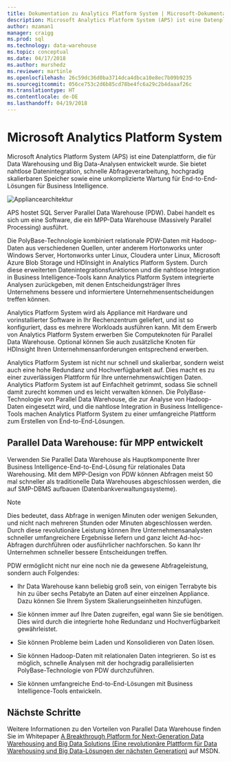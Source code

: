 ```yaml
---
title: Dokumentation zu Analytics Platform System | Microsoft-Dokumentation
description: Microsoft Analytics Platform System (APS) ist eine Datenplattform, die für Data Warehousing und Big Data-Analysen entwickelt wurde. Sie bietet nahtlose Datenintegration, schnelle Abfrageverarbeitung, hochgradig skalierbaren Speicher sowie eine unkomplizierte Wartung für End-to-End-Lösungen für Business Intelligence.
author: mzaman1
manager: craigg
ms.prod: sql
ms.technology: data-warehouse
ms.topic: conceptual
ms.date: 04/17/2018
ms.author: murshedz
ms.reviewer: martinle
ms.openlocfilehash: 26c59dc36d0ba3714dca4dbca10e8ec7b09b9235
ms.sourcegitcommit: 056ce753c2d6b85cd78be4fc6a29c2b4daaaf26c
ms.translationtype: HT
ms.contentlocale: de-DE
ms.lasthandoff: 04/19/2018
---
```

# <a name="microsoft-analytics-platform-system"></a>Microsoft Analytics Platform System  
Microsoft Analytics Platform System (APS) ist eine Datenplattform, die für Data Warehousing und Big Data-Analysen entwickelt wurde. Sie bietet nahtlose Datenintegration, schnelle Abfrageverarbeitung, hochgradig skalierbaren Speicher sowie eine unkomplizierte Wartung für End-to-End-Lösungen für Business Intelligence.  
  
![Appliancearchitektur](media/architecture-high-level.png "appliance architecture")  
  
APS hostet SQL Server Parallel Data Warehouse (PDW). Dabei handelt es sich um eine Software, die ein MPP-Data Warehouse (Massively Parallel Processing) ausführt.  
  
Die PolyBase-Technologie kombiniert relationale PDW-Daten mit Hadoop-Daten aus verschiedenen Quellen, unter anderem Hortonworks unter Windows Server, Hortonworks unter Linux, Cloudera unter Linux, Microsoft Azure Blob Storage und HDInsight in Analytics Platform System. Durch diese erweiterten Datenintegrationsfunktionen und die nahtlose Integration in Business Intelligence-Tools kann Analytics Platform System integrierte Analysen zurückgeben, mit denen Entscheidungsträger Ihres Unternehmens bessere und informiertere Unternehmensentscheidungen treffen können.  
  
Analytics Platform System wird als Appliance mit Hardware und vorinstallierter Software in Ihr Rechenzentrum geliefert, und ist so konfiguriert, dass es mehrere Workloads ausführen kann. Mit dem Erwerb von Analytics Platform System erwerben Sie Computeknoten für Parallel Data Warehouse. Optional können Sie auch zusätzliche Knoten für HDInsight Ihren Unternehmensanforderungen entsprechend erwerben.  
  
Analytics Platform System ist nicht nur schnell und skalierbar, sondern weist auch eine hohe Redundanz und Hochverfügbarkeit auf. Dies macht es zu einer zuverlässigen Plattform für Ihre unternehmenswichtigen Daten. Analytics Platform System ist auf Einfachheit getrimmt, sodass Sie schnell damit zurecht kommen und es leicht verwalten können. Die PolyBase-Technologie von Parallel Data Warehouse, die zur Analyse von Hadoop-Daten eingesetzt wird, und die nahtlose Integration in Business Intelligence-Tools machen Analytics Platform System zu einer umfangreiche Plattform zum Erstellen von End-to-End-Lösungen.  
  
  
## <a name="parallel-data-warehouse-software-designed-for-massively-parallel-processing"></a>Parallel Data Warehouse: für MPP entwickelt
  
Verwenden Sie Parallel Data Warehouse als Hauptkomponente Ihrer Business Intelligence-End-to-End-Lösung für relationales Data Warehousing. Mit dem MPP-Design von PDW können Abfragen meist 50 mal schneller als traditionelle Data Warehouses abgeschlossen werden, die auf SMP-DBMS aufbauen (Datenbankverwaltungssysteme).  
  
> [!NOTE]  
> Dies bedeutet, dass Abfrage in wenigen Minuten oder wenigen Sekunden, und nicht nach mehreren Stunden oder Minuten abgeschlossen werden. Durch diese revolutionäre Leistung können Ihre Unternehmensanalysten schneller umfangreichere Ergebnisse liefern und ganz leicht Ad-hoc-Abfragen durchführen oder ausführlicher nachforschen. So kann Ihr Unternehmen schneller bessere Entscheidungen treffen.  
  
PDW ermöglicht nicht nur eine noch nie da gewesene Abfrageleistung, sondern auch Folgendes:  
  
-   Ihr Data Warehouse kann beliebig groß sein, von einigen Terrabyte bis hin zu über sechs Petabyte an Daten auf einer einzelnen Appliance. Dazu können Sie Ihrem System Skalierungseinheiten hinzufügen.  
  
-   Sie können immer auf Ihre Daten zugreifen, egal wann Sie sie benötigen. Dies wird durch die integrierte hohe Redundanz und Hochverfügbarkeit gewährleistet.  
  
-   Sie können Probleme beim Laden und Konsolidieren von Daten lösen.  
  
-   Sie können Hadoop-Daten mit relationalen Daten integrieren. So ist es möglich, schnelle Analysen mit der hochgradig parallelisierten PolyBase-Technologie von PDW durchzuführen.  
  
-   Sie können umfangreiche End-to-End-Lösungen mit Business Intelligence-Tools entwickeln.  

## <a name="next-steps"></a>Nächste Schritte

Weitere Informationen zu den Vorteilen von Parallel Data Warehouse finden Sie im Whitepaper [A Breakthrough Platform for Next-Generation Data Warehousing and Big Data Solutions (Eine revolutionäre Plattform für Data Warehousing und Big Data-Lösungen der nächsten Generation)](http://msdn.microsoft.com/library/dn520808.aspx) auf MSDN.  
  

